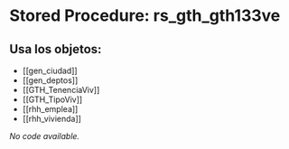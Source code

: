 # Stored Procedure: rs_gth_gth133ve

## Usa los objetos:
- [[gen_ciudad]]
- [[gen_deptos]]
- [[GTH_TenenciaViv]]
- [[GTH_TipoViv]]
- [[rhh_emplea]]
- [[rhh_vivienda]]

*No code available.*

